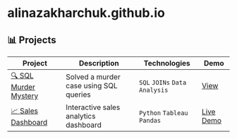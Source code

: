 # alinazakharchuk.github.io

## 📊 Projects

| Project | Description | Technologies | Demo |
|---------|-------------|--------------|------|
| [🔍 SQL Murder Mystery](https://github.com/alinazakharchuk15/murder-investigation-case) | Solved a murder case using SQL queries | `SQL` `JOINs` `Data Analysis` | [View](https://github.com/alinazakharchuk15/murder-investigation-case) |
| [📈 Sales Dashboard](link-to-repo) | Interactive sales analytics dashboard | `Python` `Tableau` `Pandas` | [Live Demo](link) |
